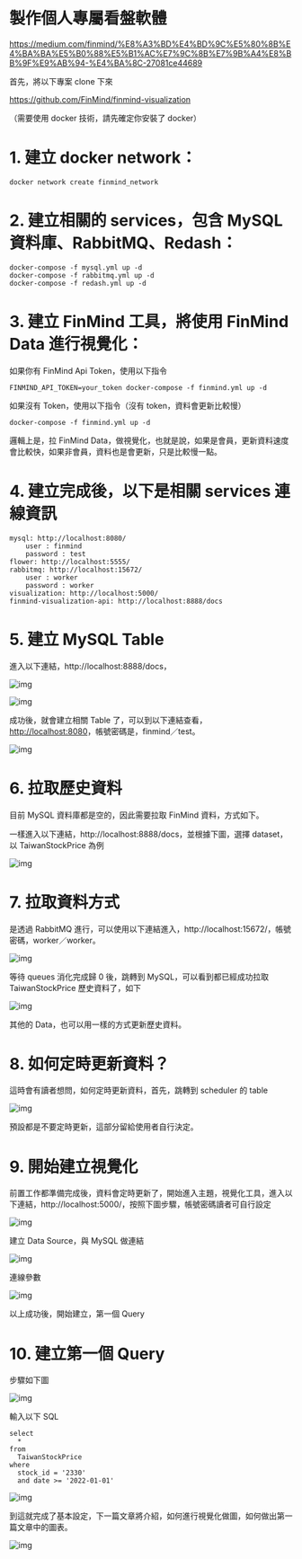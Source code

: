 # 製作個人專屬看盤軟體

https://medium.com/finmind/%E8%A3%BD%E4%BD%9C%E5%80%8B%E4%BA%BA%E5%B0%88%E5%B1%AC%E7%9C%8B%E7%9B%A4%E8%BB%9F%E9%AB%94-%E4%BA%8C-27081ce44689



首先，將以下專案 clone 下來

https://github.com/FinMind/finmind-visualization

（需要使用 docker 技術，請先確定你安裝了 docker）

# 1. 建立 docker network：

```
docker network create finmind_network
```

# 2. 建立相關的 services，包含 MySQL 資料庫、RabbitMQ、Redash：

```
docker-compose -f mysql.yml up -d
docker-compose -f rabbitmq.yml up -d
docker-compose -f redash.yml up -d
```

# 3. 建立 FinMind 工具，將使用 FinMind Data 進行視覺化：

如果你有 FinMind Api Token，使用以下指令

```
FINMIND_API_TOKEN=your_token docker-compose -f finmind.yml up -d
```

如果沒有 Token，使用以下指令（沒有 token，資料會更新比較慢）

```
docker-compose -f finmind.yml up -d
```

邏輯上是，拉 FinMind Data，做視覺化，也就是說，如果是會員，更新資料速度會比較快，如果非會員，資料也是會更新，只是比較慢一點。

# 4. 建立完成後，以下是相關 services 連線資訊

```
mysql: http://localhost:8080/
    user : finmind
    password : test
flower: http://localhost:5555/
rabbitmq: http://localhost:15672/
    user : worker
    password : worker
visualization: http://localhost:5000/
finmind-visualization-api: http://localhost:8888/docs
```

# 5. 建立 MySQL Table

進入以下連結，http://localhost:8888/docs，

![img](images/1*IdCctc-HP_eu_BriaA6_jA.png)

![img](images/1*dHxxo2g6B6t5frxnU3tGgw.png)

成功後，就會建立相關 Table 了，可以到以下連結查看，[http://localhost:8080](http://localhost:8080/)，帳號密碼是，finmind／test。

![img](images/1*gmZ67ffvLW4vzxRtyHrbuw.png)

# 6. 拉取歷史資料

目前 MySQL 資料庫都是空的，因此需要拉取 FinMind 資料，方式如下。

一樣進入以下連結，http://localhost:8888/docs，並根據下圖，選擇 dataset，以 TaiwanStockPrice 為例

![img](images/1*YWIsXPlwv7ux9FSPhPij1w.png)

# 7. 拉取資料方式

是透過 RabbitMQ 進行，可以使用以下連結進入，http://localhost:15672/，帳號密碼，worker／worker。

![img](images/1*nRh34sEuRIwcDrYrIfW9oQ.png)

等待 queues 消化完成歸 0 後，跳轉到 MySQL，可以看到都已經成功拉取 TaiwanStockPrice 歷史資料了，如下

![img](images/1*yY6HR4f17qBUXbhpCuJwTg.png)

其他的 Data，也可以用一樣的方式更新歷史資料。

# 8. 如何定時更新資料？

這時會有讀者想問，如何定時更新資料，首先，跳轉到 scheduler 的 table

![img](images/1*ZFezkD6lQP_gTG2z8nLFYg.png)

預設都是不要定時更新，這部分留給使用者自行決定。

# 9. 開始建立視覺化

前置工作都準備完成後，資料會定時更新了，開始進入主題，視覺化工具，進入以下連結，http://localhost:5000/，按照下圖步驟，帳號密碼讀者可自行設定

![img](images/1*R9uOgFUuHM4RbRJEm47Ytw.png)

建立 Data Source，與 MySQL 做連結

![img](images/1*A3Q-wso2In_LwaI7_18abg.png)

連線參數

![img](images/1*NFwirsplQLFOnfM46_A-DQ.png)

以上成功後，開始建立，第一個 Query

# 10. 建立第一個 Query

步驟如下圖

![img](images/1*uZ3HQERzY90HXqVwWp0kHg.png)

輸入以下 SQL

```
select
  *
from
  TaiwanStockPrice
where
  stock_id = '2330'
  and date >= '2022-01-01'
```

![img](images/1*Gy5keCCu4UTDcNx1L5PKhw.png)

到這就完成了基本設定，下一篇文章將介紹，如何進行視覺化做圖，如何做出第一篇文章中的圖表。

![img](images/1*RGUXAgCMcMrAJBsy_hENBA.png)

# 

